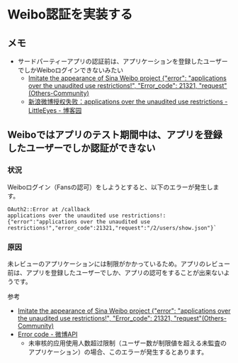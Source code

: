 # Weibo認証を実装する

## メモ

- サードパーティーアプリの認証前は、アプリケーションを登録したユーザーでしかWeiboログインできないみたい
  - [Imitate the appearance of Sina Weibo project {"error": "applications over the unaudited use restrictions!", "Error_code": 21321, "request"(Others-Community)](https://titanwolf.org/Network/Articles/Article?AID=30af2a42-83a0-4c0e-a588-38f2492f48eb#gsc.tab=0)
  - [新浪微博授权失败：applications over the unaudited use restrictions - LittleEyes - 博客园](https://www.cnblogs.com/ryq2014/p/5280344.html)

## Weiboではアプリのテスト期間中は、アプリを登録したユーザーでしか認証ができない

### 状況

Weiboログイン（Fansの認可）をしようとすると、以下のエラーが発生します。

```text
OAuth2::Error at /callback
applications over the unaudited use restrictions!: {"error":"applications over the unaudited use restrictions!","error_code":21321,"request":"/2/users/show.json"}`
```

### 原因

未レビューのアプリケーションには制限がかかっているため。アプリのレビュー前は、アプリを登録したユーザーでしか、アプリの認可をすることが出来ないようです。

参考

- [Imitate the appearance of Sina Weibo project {"error": "applications over the unaudited use restrictions!", "Error_code": 21321, "request"(Others-Community)](https://titanwolf.org/Network/Articles/Article?AID=30af2a42-83a0-4c0e-a588-38f2492f48eb#gsc.tab=0)
- [Error code - 微博API](https://open.weibo.com/wiki/Error_code)
  - 未审核的应用使用人数超过限制（ユーザー数が制限値を超える未監査のアプリケーション）の場合、このエラーが発生するとあります。
